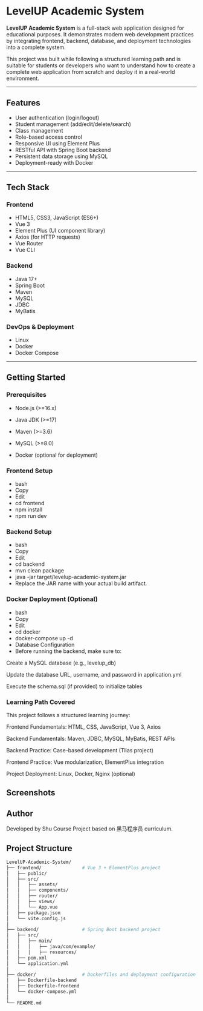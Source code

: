 # LevelUP Academic System

**LevelUP Academic System** is a full-stack web application designed for educational purposes. It demonstrates modern web development practices by integrating frontend, backend, database, and deployment technologies into a complete system.

This project was built while following a structured learning path and is suitable for students or developers who want to understand how to create a complete web application from scratch and deploy it in a real-world environment.

---

## Features

- User authentication (login/logout)
- Student management (add/edit/delete/search)
- Class management
- Role-based access control
- Responsive UI using Element Plus
- RESTful API with Spring Boot backend
- Persistent data storage using MySQL
- Deployment-ready with Docker

---

## Tech Stack

### Frontend

- HTML5, CSS3, JavaScript (ES6+)
- Vue 3
- Element Plus (UI component library)
- Axios (for HTTP requests)
- Vue Router
- Vue CLI

### Backend

- Java 17+
- Spring Boot
- Maven
- MySQL
- JDBC
- MyBatis

### DevOps & Deployment

- Linux
- Docker
- Docker Compose

---

## Getting Started

### Prerequisites

- Node.js (>=16.x)

- Java JDK (>=17)

- Maven (>=3.6)

- MySQL (>=8.0)

- Docker (optional for deployment)

### Frontend Setup
- bash
- Copy
- Edit
- cd frontend
- npm install
- npm run dev

### Backend Setup
- bash
- Copy
- Edit
- cd backend
- mvn clean package
- java -jar target/levelup-academic-system.jar
- Replace the JAR name with your actual build artifact.

### Docker Deployment (Optional)
- bash
- Copy
- Edit
- cd docker
- docker-compose up -d
- Database Configuration
- Before running the backend, make sure to:

Create a MySQL database (e.g., levelup_db)

Update the database URL, username, and password in application.yml

Execute the schema.sql (if provided) to initialize tables

### Learning Path Covered
This project follows a structured learning journey:

Frontend Fundamentals: HTML, CSS, JavaScript, Vue 3, Axios

Backend Fundamentals: Maven, JDBC, MySQL, MyBatis, REST APIs

Backend Practice: Case-based development (Tlias project)

Frontend Practice: Vue modularization, ElementPlus integration

Project Deployment: Linux, Docker, Nginx (optional)

## Screenshots


## Author
Developed by Shu
Course Project based on 黑马程序员 curriculum.

## Project Structure

```bash
LevelUP-Academic-System/
├── frontend/               # Vue 3 + ElementPlus project
│   ├── public/             
│   ├── src/
│   │   ├── assets/
│   │   ├── components/
│   │   ├── router/
│   │   ├── views/
│   │   └── App.vue
│   ├── package.json
│   └── vite.config.js
│
├── backend/                # Spring Boot backend project
│   ├── src/
│   │   ├── main/
│   │   │   ├── java/com/example/
│   │   │   ├── resources/
│   ├── pom.xml
│   └── application.yml
│
├── docker/                 # Dockerfiles and deployment configuration
│   ├── Dockerfile-backend
│   ├── Dockerfile-frontend
│   └── docker-compose.yml
│
└── README.md


